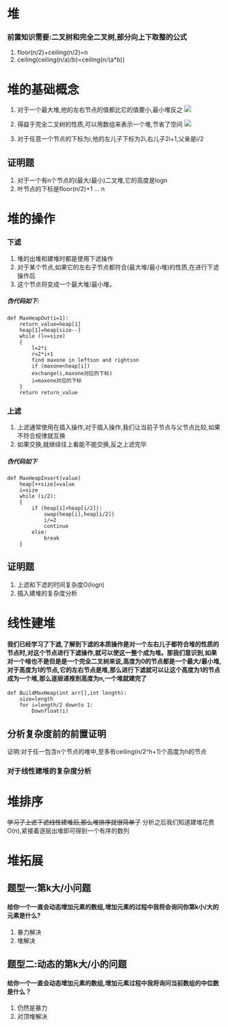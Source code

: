 # 堆
### 前置知识需要:二叉树和完全二叉树,部分向上下取整的公式
1. floor(n/2)+ceiling(n/2)=n
2. ceiling(ceiling(n/a)/b)=ceiling(n/(a*b))
# 堆的基础概念
1. 对于一个最大堆,他的左右节点的值都比它的值要小,最小堆反之
![](https://pic3.zhimg.com/80/v2-5c53da96e98bc350322384a3b1673496_720w.webp)

1. 得益于完全二叉树的性质,可以用数组来表示一个堆,节省了空间
![](https://upload-images.jianshu.io/upload_images/13587608-e9a1786eac8a1553.png?imageMogr2/auto-orient/strip|imageView2/2/w/660/format/webp)
1. 对于任意一个节点的下标为i,他的左儿子下标为2i,右儿子2i+1,父亲是i/2
## 证明题
1. 对于一个有n个节点的(最大/最小)二叉堆,它的高度是logn
2. 叶节点的下标是floor(n/2)+1 ... n  
  
# 堆的操作
### 下滤
1. 堆的出堆和建堆时都是使用下滤操作
2. 对于某个节点,如果它的左右子节点都符合(最大堆/最小堆)的性质,在进行下滤操作后
3. 这个节点将变成一个最大堆/最小堆。
##### 伪代码如下:
```
def MaxHeapOut(i=1):
    return_value=heap[1]
    heap[1]=heap[size--]
    while (l<=size)
    {
        l=2*i
        r=2*i+1
        find maxone in leftson and rightson
        if (maxone<heap[i])
        exchange(i,maxone对应的下标)
        i=maxone对应的下标
    }
    return return_value
```
### 上滤
1. 上滤通常使用在插入操作,对于插入操作,我们让当前子节点与父节点比较,如果不符合规律就互换
2. 如果交换,就继续往上看能不能交换,反之上滤完毕
##### 伪代码如下
```
def MaxHeapInsert(value)
    heap[++size]=value
    i=size
    while (i/2):
    {
        if (heap[i]>heap[i/2]):
            swap(heap[i],heap[i/2])
            i/=2
            continue
        else:
            break
    }
```
## 证明题
1. 上滤和下滤的时间复杂度O(logn)
2. 插入建堆的复杂度分析
# 线性建堆
#### 我们已经学习了下滤,了解到下滤的本质操作是对一个左右儿子都符合堆的性质的节点时,对这个节点进行下滤操作,就可以使这一整个成为堆。那我们意识到,如果对一个啥也不是但是是一个完全二叉树来说,高度为0的节点都是一个最大/最小堆,对于高度为1的节点,它的左右节点是堆,那么进行下滤就可以让这个高度为1的节点成为一个堆,那么逐层递推到高度为n,一个堆就建完了
```
def BuildMaxHeap(int arr[],int length):
    size=length
    for i=length/2 downto 1:
        Downfloat(i)
```
## 分析复杂度前的前置证明
证明:对于任一包含n个节点的堆中,至多有ceiling(n/2^h+1)个高度为h的节点
### 对于线性建堆的复杂度分析
# 堆排序
~~学习了上滤下滤线性建堆后,那么堆排序就很简单了~~
分析之后我们知道建堆花费O(n),紧接着逐层出堆即可得到一个有序的数列
# 堆拓展
## 题型一:第k大/小问题
#### 给你一个一直会动态增加元素的数组,增加元素的过程中我将会询问你第k小/大的元素是什么?
1. 暴力解决 
2. 堆解决
## 题型二:动态的第k大/小的问题
#### 给你一个一直会动态增加元素的数组,增加元素过程中我将询问当前数组的中位数是什么？
1. 仍然是暴力
2. 对顶堆解决